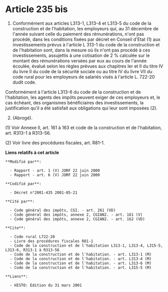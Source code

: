 # Article 235 bis

1. Conformément aux articles L313-1, L313-4 et L313-5 du code de la construction et de l'habitation, les employeurs qui, au
31 décembre de l'année suivant celle du paiement des rémunérations, n'ont pas procédé, dans les conditions fixées par décret
en Conseil d'Etat (1) aux investissements prévus à l'article L 313-1 du code de la construction et de l'habitation sont, dans
la mesure où ils n'ont pas procédé à ces investissements, assujettis à une cotisation de 2 % calculée sur le montant des
rémunérations versées par eux au cours de l'année écoulée, évalué selon les règles prévues aux chapitres Ier et II du titre
IV du livre II du code de la sécurité sociale ou au titre IV du livre VII du code rural pour les employeurs de salariés visés
à l'article L. 722-20 dudit code.

Conformément à l'article L313-6 du code de la construction et de l'habitation, les agents des impôts peuvent exiger de ces
employeurs et, le cas échéant, des organismes bénéficiaires des investissements, la justification qu'il a été satisfait aux
obligations qui leur sont imposées (2).

2. (Abrogé).

(1) Voir Annexe II, art. 161 à 163 et code de la construction et de l'habitation, art. R313-1 à R313-56.

(2) Voir livre des procédures fiscales, art. R81-1.

**Liens relatifs à cet article**

	**Modifié par**:

	  - Rapport - art. 1 (V) JORF 22 juin 2000
	  - Rapport - art. 6 (V) JORF 22 juin 2000

	**Codifié par**:

	  - Décret n°2001-435 2001-05-21

	**Cité par**:

	  - Code général des impôts, CGI. - art. 261 (VD)
	  - Code général des impôts, annexe 2, CGIAN2. - art. 161 (V)
	  - Code général des impôts, annexe 2, CGIAN2. - art. 162 (VD)

	**Cite**:

	  - Code rural L722-20
	  - Livre des procédures fiscales R81-1
	  - Code de la construction et de l'habitation L313-1, L313-4, L315-5, L313-6, R313-1 à R313-56
	  - Code de la construction et de l'habitation. - art. L313-1 (M)
	  - Code de la construction et de l'habitation. - art. L313-4 (M)
	  - Code de la construction et de l'habitation. - art. L313-6 (M)
	  - Code de la construction et de l'habitation. - art. L315-5 (M)

	**Liens**:

	  - HISTO: Edition du 31 mars 2001
